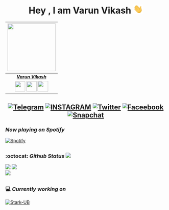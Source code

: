 <div align="center">
  <h1> Hey , I am Varun Vikash <img src="https://github.com/Varun-Vikash/Varun-Vikash/blob/main/Icons/Hi.gif" width="30px"> </h1>


|  <a href="https://varunvikash.carrd.co"><img src="https://telegra.ph/file/157ceb573fbff1a56c600.jpg" width="150px" height="150px" /></a> |
|:---------------------------------------------------------------------------------------------------------------------------------------: |
|       **[_Varun Vikash_](https://varunvikash.carrd.co)**                                                                                |
| <a href="https://www.facebook.com/i.am.the.vr7"><img src="https://cdn3.iconfinder.com/data/icons/2018-social-media-black-and-white-logos/1000/2018_social_media_popular_app_logo_facebook-512.png" width="32px" height="32px"></a> <a href="https://github.com/varun-vikash"><img src="https://cdn.iconscout.com/icon/free/png-256/github-108-438008.png" width="32px" height="32px"></a>  <a href="https://www.instagram.com/the.vr7/"><img src="https://cdn3.iconfinder.com/data/icons/2018-social-media-black-and-white-logos/1000/2018_social_media_popular_app_logo_instagram-512.png" width="33px" height="33px"></a> |

## [![Telegram](https://img.shields.io/badge/TELEGRAM-black?style=for-the-badge&logo=Telegram)](https://telegram.dog/Ghost73_Gaming) [![INSTAGRAM](https://img.shields.io/badge/Instagram-white?style=for-the-badge&logo=Instagram)](https://instagram.com/the.vr7) [![Twitter](https://img.shields.io/badge/Twitter-blue?style=for-the-badge&logo=Twitter)](https://twitter.com/varunvikash_) [![Faceebook](https://img.shields.io/badge/facebook-violet?style=for-the-badge&logo=Facebook)](https://www.facebook.com/i.am.the.vr7) [![Snapchat](https://img.shields.io/badge/snapchat-yellow?style=for-the-badge&logo=Snapchat)](https://snapchat.com/add/the.vr7)
  
   </div>

### *Now playing on Spotify*

[![Spotify](https://spotify-github-profile.vercel.app/api/view?uid=0nj9ujjxp8c35clrkc2s1jcc5&cover_image=true&theme=novatorem)](https://open.spotify.com/user/0nj9ujjxp8c35clrkc2s1jcc5?si=921f62dd014c4206)

##

### :octocat: *Github Status* ![](https://komarev.com/ghpvc/?username=varun-vikash&color=blueviolet&style=flat-square) 

<img src="https://github-readme-stats.vercel.app/api?username=Varun-Vikash&count_private=true&show_icons=true&theme=dark"> <img src="https://github-readme-streak-stats.herokuapp.com/?user=varun-vikash&theme=dark&hide_border=true">  
<img src="https://github-readme-stats.vercel.app/api/top-langs/?username=varun-vikash&theme=dark">

##

### 💻 *Currently working on*
 
[![Stark-UB](https://github-readme-stats.vercel.app/api/pin?username=varun-vikash&repo=Stark-userbot&title_color=fff&icon_color=f9f9f9&text_color=9f9f9f&bg_color=151515)](https://github.com/Varun-Vikash/Stark-Userbot)

##




